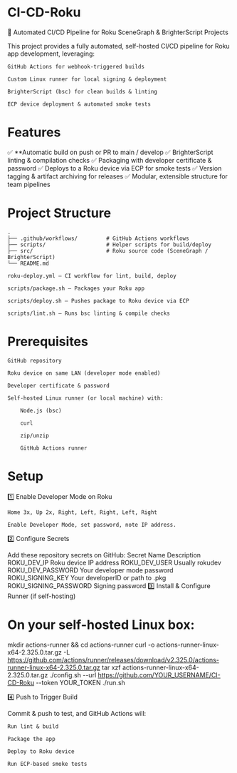 <h1>CI-CD-Roku</h1>

🚀 Automated CI/CD Pipeline for Roku SceneGraph & BrighterScript Projects

This project provides a fully automated, self-hosted CI/CD pipeline for Roku app development, leveraging:

    GitHub Actions for webhook-triggered builds

    Custom Linux runner for local signing & deployment

    BrighterScript (bsc) for clean builds & linting

    ECP device deployment & automated smoke tests

<h1>Features</h1>

✅ **Automatic build on push or PR to main / develop
✅ BrighterScript linting & compilation checks
✅ Packaging with developer certificate & password
✅ Deploys to a Roku device via ECP for smoke tests
✅ Version tagging & artifact archiving for releases
✅ Modular, extensible structure for team pipelines


<h1>Project Structure</h1>

```
.
├── .github/workflows/         # GitHub Actions workflows
├── scripts/                   # Helper scripts for build/deploy
├── src/                       # Roku source code (SceneGraph / BrighterScript)
└── README.md
```

    roku-deploy.yml — CI workflow for lint, build, deploy

    scripts/package.sh — Packages your Roku app

    scripts/deploy.sh — Pushes package to Roku device via ECP

    scripts/lint.sh — Runs bsc linting & compile checks

<h1>Prerequisites</h1>

    GitHub repository

    Roku device on same LAN (developer mode enabled)

    Developer certificate & password

    Self-hosted Linux runner (or local machine) with:

        Node.js (bsc)

        curl

        zip/unzip

        GitHub Actions runner

<h1>Setup</h1>
1️⃣ Enable Developer Mode on Roku

    Home 3x, Up 2x, Right, Left, Right, Left, Right

    Enable Developer Mode, set password, note IP address.

2️⃣ Configure Secrets

Add these repository secrets on GitHub:
Secret Name	Description
ROKU_DEV_IP	Roku device IP address
ROKU_DEV_USER	Usually rokudev
ROKU_DEV_PASSWORD	Your developer mode password
ROKU_SIGNING_KEY	Your developerID or path to .pkg
ROKU_SIGNING_PASSWORD	Signing password
3️⃣ Install & Configure Runner (if self-hosting)

# On your self-hosted Linux box:
mkdir actions-runner && cd actions-runner
curl -o actions-runner-linux-x64-2.325.0.tar.gz -L https://github.com/actions/runner/releases/download/v2.325.0/actions-runner-linux-x64-2.325.0.tar.gz
tar xzf actions-runner-linux-x64-2.325.0.tar.gz
./config.sh --url https://github.com/YOUR_USERNAME/CI-CD-Roku --token YOUR_TOKEN
./run.sh

4️⃣ Push to Trigger Build

Commit & push to test, and GitHub Actions will:

    Run lint & build

    Package the app

    Deploy to Roku device

    Run ECP-based smoke tests
